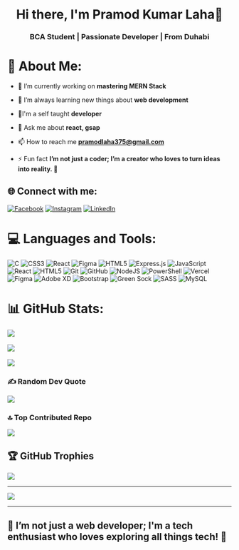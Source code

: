 <h1 align="center">Hi there, I'm Pramod Kumar Laha👋</h1>
<h3 align="center">BCA Student | Passionate Developer | From Duhabi</h3>

# 💫 About Me:
- 🔭 I’m currently working on **mastering MERN Stack**

- 🌱 I’m always learning new things about **web development**

- 👯I'm a self taught **developer**

- 💬 Ask me about **react, gsap**

- 📫 How to reach me **pramodlaha375@gmail.com**

- ⚡ Fun fact **I’m not just a coder; I’m a creator who loves to turn ideas into reality. 🚀**

## 🌐 Connect with me:
[![Facebook](https://img.shields.io/badge/Facebook-%231877F2.svg?logo=Facebook&logoColor=white)](https://facebook.com/https://www.facebook.com/profile.php?id=61559807057926) [![Instagram](https://img.shields.io/badge/Instagram-%23E4405F.svg?logo=Instagram&logoColor=white)](https://instagram.com/https://www.instagram.com/pramodlaha08/) [![LinkedIn](https://img.shields.io/badge/LinkedIn-%230077B5.svg?logo=linkedin&logoColor=white)](https://linkedin.com/in/www.linkedin.com/in/pramodlaha) 

# 💻 Languages and Tools:
![C](https://img.shields.io/badge/c-%2300599C.svg?style=for-the-badge&logo=c&logoColor=white) ![CSS3](https://img.shields.io/badge/css3-%231572B6.svg?style=for-the-badge&logo=css3&logoColor=white) ![React](https://img.shields.io/badge/react-%2320232a.svg?style=for-the-badge&logo=react&logoColor=%2361DAFB) ![Figma](https://img.shields.io/badge/figma-%23F24E1E.svg?style=for-the-badge&logo=figma&logoColor=white) ![HTML5](https://img.shields.io/badge/html5-%23E34F26.svg?style=for-the-badge&logo=html5&logoColor=white) ![Express.js](https://img.shields.io/badge/express.js-%23404d59.svg?style=for-the-badge&logo=express&logoColor=%2361DAFB) ![JavaScript](https://img.shields.io/badge/javascript-%23323330.svg?style=for-the-badge&logo=javascript&logoColor=%23F7DF1E) ![React](https://img.shields.io/badge/react-%2320232a.svg?style=for-the-badge&logo=react&logoColor=%2361DAFB) ![HTML5](https://img.shields.io/badge/html5-%23E34F26.svg?style=for-the-badge&logo=html5&logoColor=white) ![Git](https://img.shields.io/badge/git-%23F05033.svg?style=for-the-badge&logo=git&logoColor=white) ![GitHub](https://img.shields.io/badge/github-%23121011.svg?style=for-the-badge&logo=github&logoColor=white) ![NodeJS](https://img.shields.io/badge/node.js-6DA55F?style=for-the-badge&logo=node.js&logoColor=white) ![PowerShell](https://img.shields.io/badge/PowerShell-%235391FE.svg?style=for-the-badge&logo=powershell&logoColor=white) ![Vercel](https://img.shields.io/badge/vercel-%23000000.svg?style=for-the-badge&logo=vercel&logoColor=white) ![Figma](https://img.shields.io/badge/figma-%23F24E1E.svg?style=for-the-badge&logo=figma&logoColor=white) ![Adobe XD](https://img.shields.io/badge/Adobe%20XD-470137?style=for-the-badge&logo=Adobe%20XD&logoColor=#FF61F6) ![Bootstrap](https://img.shields.io/badge/bootstrap-%238511FA.svg?style=for-the-badge&logo=bootstrap&logoColor=white) ![Green Sock](https://img.shields.io/badge/green%20sock-88CE02?style=for-the-badge&logo=greensock&logoColor=white) ![SASS](https://img.shields.io/badge/SASS-hotpink.svg?style=for-the-badge&logo=SASS&logoColor=white) ![MySQL](https://img.shields.io/badge/mysql-4479A1.svg?style=for-the-badge&logo=mysql&logoColor=white)

# 📊 GitHub Stats:
![](https://github-readme-stats.vercel.app/api?username=pramodlaha08&theme=react&hide_border=false&include_all_commits=false&count_private=true&show_icons=true&locale)<br/><br/>
![](https://github-readme-streak-stats.herokuapp.com/?user=pramodlaha08&theme=react&hide_border=false)<br/><br/>
![](https://github-readme-stats.vercel.app/api/top-langs/?username=pramodlaha08&theme=react&hide_border=false&include_all_commits=false&count_private=true&layout=compact)

### ✍️ Random Dev Quote
![](https://quotes-github-readme.vercel.app/api?type=horizontal&theme=radical)

### 🔝 Top Contributed Repo
![](https://github-contributor-stats.vercel.app/api?username=pramodlaha08&limit=5&theme=dark&combine_all_yearly_contributions=true&show_icons=true&locale)

## 🏆 GitHub Trophies
![](https://github-profile-trophy.vercel.app/?username=pramodlaha08&theme=radical&no-frame=false&no-bg=false&margin-w=4)

---
[![](https://visitcount.itsvg.in/api?id=pramodlaha08&icon=7&color=6)](https://visitcount.itsvg.in)

---
 **🌱 I’m not just a web developer; I'm a tech enthusiast who loves exploring all things tech! 🚀**
---

